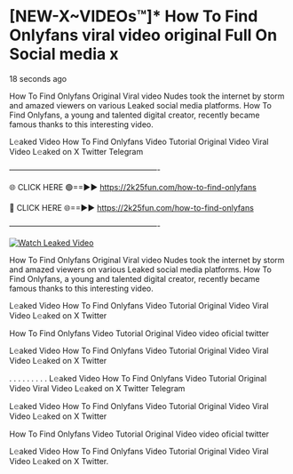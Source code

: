 # [NEW-X~VIDEOs™]* How To Find Onlyfans viral video original Full On Social media x

18 seconds ago

How To Find Onlyfans Original Viral video Nudes took the internet by storm and amazed viewers on various Leaked social media platforms. How To Find Onlyfans, a young and talented digital creator, recently became famous thanks to this interesting video.

L𝚎aked Video How To Find Onlyfans Video Tutorial Original Video Viral Video L𝚎aked on X Twitter Telegram

———————————————————-

🌐 CLICK HERE 🟢==►► https://2k25fun.com/how-to-find-onlyfans

🔴 CLICK HERE 🌐==►► https://2k25fun.com/how-to-find-onlyfans

———————————————————-

[![Watch Leaked Video](https://miro.medium.com/v2/resize:fit:828/format:webp/1*cilzJN44JGOrTw9NJCrNHA.gif "Watch Leaked Video")](https://2k25fun.com/how-to-find-onlyfans)

How To Find Onlyfans Original Viral video Nudes took the internet by storm and amazed viewers on various Leaked social media platforms. How To Find Onlyfans, a young and talented digital creator, recently became famous thanks to this interesting video.

L𝚎aked Video How To Find Onlyfans Video Tutorial Original Video Viral Video L𝚎aked on X Twitter

How To Find Onlyfans Video Tutorial Original Video video oficial twitter

L𝚎aked Video How To Find Onlyfans Video Tutorial Original Video Viral Video L𝚎aked on X Twitter

. . . . . . . . . L𝚎aked Video How To Find Onlyfans Video Tutorial Original Video Viral Video L𝚎aked on X Twitter Telegram

L𝚎aked Video How To Find Onlyfans Video Tutorial Original Video Viral Video L𝚎aked on X Twitter

How To Find Onlyfans Video Tutorial Original Video video oficial twitter

L𝚎aked Video How To Find Onlyfans Video Tutorial Original Video Viral Video L𝚎aked on X Twitter.